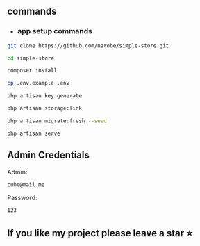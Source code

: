 ## commands

-   ### app setup commands

```bash
git clone https://github.com/narobe/simple-store.git
```

```bash
cd simple-store
```

```bash
composer install
```

```bash
cp .env.example .env
```

```bash
php artisan key:generate
```

```bash
php artisan storage:link
```

```bash
php artisan migrate:fresh --seed
```

```bash
php artisan serve
```

## Admin Credentials

Admin:

```bash
cube@mail.me
```

Password:

```bash
123
```

## If you like my project please leave a star ⭐

